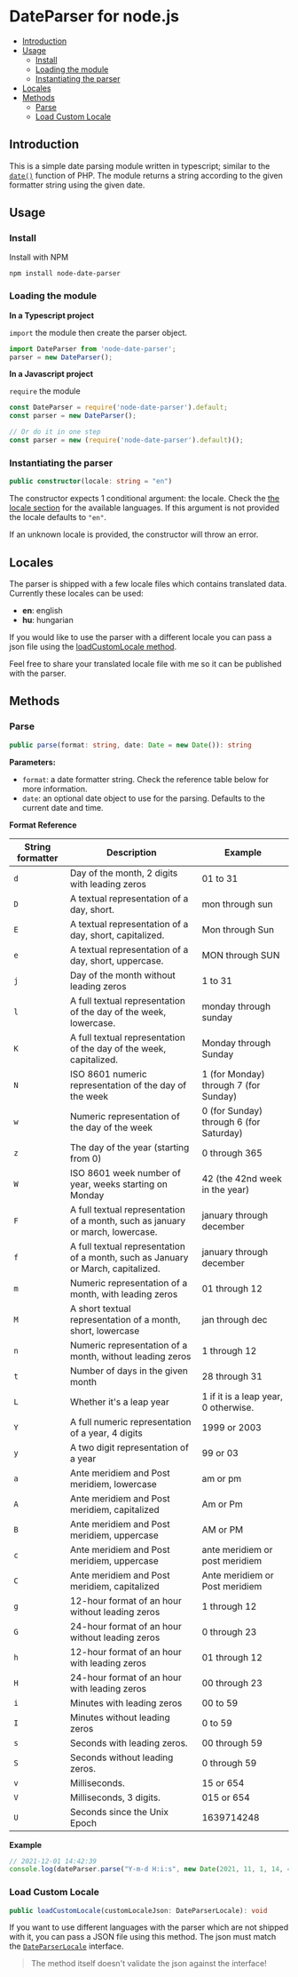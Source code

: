 # DateParser for node.js

<!-- toc -->

- [Introduction](#introduction)
- [Usage](#usage)
  * [Install](#install)
  * [Loading the module](#loading-the-module)
  * [Instantiating the parser](#instantiating-the-parser)
- [Locales](#locales)
- [Methods](#methods)
  * [Parse](#parse)
  * [Load Custom Locale](#load-custom-locale)

<!-- tocstop -->

## Introduction
This is a simple date parsing module written in typescript; similar to the [`date()`](http://php.net/manual/en/function.date.php) function of PHP. The module returns a string according to the given formatter string using the given date.

## Usage
### Install
Install with NPM
```
npm install node-date-parser
```

### Loading the module

**In a Typescript project**

`import` the module then create the parser object.

```ts
import DateParser from 'node-date-parser';
parser = new DateParser();
```

**In a Javascript project**

`require` the module

```js
const DateParser = require('node-date-parser').default;
const parser = new DateParser();

// Or do it in one step
const parser = new (require('node-date-parser').default)();
```

### Instantiating the parser
```ts
public constructor(locale: string = "en")
```

The constructor expects 1 conditional argument: the locale. Check the [the locale section](#locales) for the available languages. If this argument is not provided the locale defaults to `"en"`.

If an unknown locale is provided, the constructor will throw an error.

## Locales

The parser is shipped with a few locale files which contains translated data. Currently these locales can be used:
 - **en**: english
 - **hu**: hungarian

If you would like to use the parser with a different locale you can pass a json file using the [loadCustomLocale method](#load-custom-locale).

Feel free to share your translated locale file with me so it can be published with the parser.

## Methods
### Parse
```ts
public parse(format: string, date: Date = new Date()): string
```
**Parameters:**
 - `format`: a date formatter string. Check the reference table below for more information.
 - `date`: an optional date object to use for the parsing. Defaults to the current date and time.

**Format Reference**

| String formatter | Description                                                                      | Example                                 |
| ---------------- | -------------------------------------------------------------------------------- | --------------------------------------- |
| `d`              | Day of the month, 2 digits with leading zeros                                    | 01 to 31                                |
| `D`              | A textual representation of a day, short.                                        | mon through sun                         |
| `E`              | A textual representation of a day, short, capitalized.                           | Mon through Sun                         |
| `e`              | A textual representation of a day, short, uppercase.                             | MON through SUN                         |
| `j`              | Day of the month without leading zeros                                           | 1 to 31                                 |
| `l`              | A full textual representation of the day of the week, lowercase.                 | monday through sunday                   |
| `K`              | A full textual representation of the day of the week, capitalized.               | Monday through Sunday                   |
| `N`              | ISO 8601 numeric representation of the day of the week                           | 1 (for Monday) through 7 (for Sunday)   |
| `w`              | Numeric representation of the day of the week                                    | 0 (for Sunday) through 6 (for Saturday) |
| `z`              | The day of the year (starting from 0)                                            | 0 through 365                           |
| `W`              | ISO 8601 week number of year, weeks starting on Monday                           | 42 (the 42nd week in the year)          |
| `F`              | A full textual representation of a month, such as january or march, lowercase.   | january through december                |
| `f`              | A full textual representation of a month, such as January or March, capitalized. | january through december                |
| `m`              | Numeric representation of a month, with leading zeros                            | 01 through 12                           |
| `M`              | A short textual representation of a month, short, lowercase                      | jan through dec                         |
| `n`              | Numeric representation of a month, without leading zeros                         | 1 through 12                            |
| `t`              | Number of days in the given month                                                | 28 through 31                           |
| `L`              | Whether it's a leap year                                                         | 1 if it is a leap year, 0 otherwise.    |
| `Y`              | A full numeric representation of a year, 4 digits                                | 1999 or 2003                            |
| `y`              | A two digit representation of a year                                             | 99 or 03                                |
| `a`              | Ante meridiem and Post meridiem, lowercase                                       | am or pm                                |
| `A`              | Ante meridiem and Post meridiem, capitalized                                     | Am or Pm                                |
| `B`              | Ante meridiem and Post meridiem, uppercase                                       | AM or PM                                |
| `c`              | Ante meridiem and Post meridiem, uppercase                                       | ante meridiem or post meridiem          |
| `C`              | Ante meridiem and Post meridiem, capitalized                                     | Ante meridiem or Post meridiem          |
| `g`              | 12-hour format of an hour without leading zeros                                  | 1 through 12                            |
| `G`              | 24-hour format of an hour without leading zeros                                  | 0 through 23                            |
| `h`              | 12-hour format of an hour with leading zeros                                     | 01 through 12                           |
| `H`              | 24-hour format of an hour with leading zeros                                     | 00 through 23                           |
| `i`              | Minutes with leading zeros                                                       | 00 to 59                                |
| `I`              | Minutes without leading zeros                                                    | 0 to 59                                 |
| `s`              | Seconds with leading zeros.                                                      | 00 through 59                           |
| `S`              | Seconds without leading zeros.                                                   | 0 through 59                            |
| `v`              | Milliseconds.                                                                    | 15 or 654                               |
| `V`              | Milliseconds, 3 digits.                                                          | 015 or 654                              |
| `U`              | Seconds since the Unix Epoch                                                     | 1639714248                              |

**Example**

```ts
// 2021-12-01 14:42:39
console.log(dateParser.parse("Y-m-d H:i:s", new Date(2021, 11, 1, 14, 42, 39)));
```

### Load Custom Locale
```ts
public loadCustomLocale(customLocaleJson: DateParserLocale): void
```

If you want to use different languages with the parser which are not shipped with it, you can pass a JSON file using this method. The json must match the [`DateParserLocale`](./src/interface/DateParserLocale.ts) interface.

> The method itself doesn't validate the json against the interface!